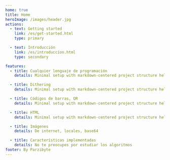```yaml
---
home: true
title: Home
heroImage: /images/header.jpg
actions:
  - text: Getting started
    link: /es/get-started.html
    type: primary

  - text: Introducción
    link: /es/introduccion.html
    type: secondary

features:
  - title: Cualquier lenguaje de programación
    details: Minimal setup with markdown-centered project structure helps you focus on writing.

  - title: Dithering
    details: Minimal setup with markdown-centered project structure helps you focus on writing.

  - title: Códigos de barras, QR
    details: Minimal setup with markdown-centered project structure helps you focus on writing.

  - title: HTML
    details: Minimal setup with markdown-centered project structure helps you focus on writing.

  - title: Imágenes
    details: De internet, locales, base64

  - title: Características implementadas
    details: No te preocupes por estudiar los algoritmos
footer: By Parzibyte
---
```


